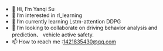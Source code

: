 - 👋 Hi, I’m Yanqi Su
- 👀 I’m interested in rl_learning
- 🌱 I’m currently learning Lstm-attention DDPG
- 💞️ I’m looking to collaborate on driving behavior analysis and prediction、 vehicle active safety.
- 📫 How to reach me :1421835430@qq.com

<!---
suyanqi445/suyanqi445 is a ✨ special ✨ repository because its `README.md` (this file) appears on your GitHub profile.
You can click the Preview link to take a look at your changes.
--->

